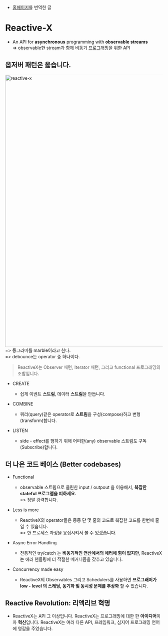 * [홈페이지][1]를 번역한 글

[1]: http://reactivex.io/

# Reactive-X

* An API for **asynchronous** programming with **observable streams**
<br>=> observable한 stream과 함께 비동기 프로그래밍을 위한 API

## 옵저버 패턴은 옳습니다. 

<img width="869" alt="reactive-x" src="https://user-images.githubusercontent.com/38216027/91788990-903def80-ec48-11ea-87be-7d94130dd34f.png">
<br>=> 동그라미를 marble이라고 한다. 
<br>=> debounce는 operator 중 하나이다. 

> ReactiveX는 Observer 패턴, Iterator 패턴, 그리고 functional 프로그래밍의 조합입니다. 

* CREATE

  * 쉽게 이벤트 **스트림**, 데이터 **스트림**을 만듭니다.

* COMBINE

  * 쿼리(query)같은 operator로 **스트림**을 구성(compose)하고 변형(transform)합니다. 

* LISTEN

  * side - effect를 행하기 위해 어떠한(any) observable 스트림도 구독(Subscribe)합니다. 

## 더 나은 코드 베이스 (Better codebases)

* Functional 
  * observable 스트림으로 클린한 input / outpout 을 이용해서, **복잡한 stateful 프로그램을 피하세요.** 
<br> => 정말 강력합니다.

* Less is more 
  * ReactiveX의 operator들은 종종 단 몇 줄의 코드로 복잡한 코드를 한번에 줄일 수 있습니다.
<br> => 한 프로세스 과정을 응집시켜서 볼 수 있겠습니다.

* Async Error Handling
  * 전통적인 try/catch 는 **비동기적인 연산에서의 에러에 힘이 없지만**, ReactiveX는 에러 핸들링에 더 적절한 메커니즘을 갖추고 있습니다.

* Concurrency made easy
  * ReactiveX의 Observables 그리고 Schedulers를 사용하면 **프로그래머가 low - level 의 스레딩, 동기화 및 동시성 문제를 추상화** 할 수 있습니다. 


## Reactive Revolution: 리액리브 혁명 

* ReactiveX는 API 그 이상입니다. ReactiveX는 프로그래밍에 대한 한 **아이디어**이자 **혁신**입니다. ReactiveX는 여러 다른 API, 프레임워크, 심지어 프로그래밍 언어에 영감을 주었습니다.